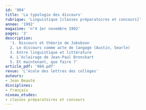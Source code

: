 ```yaml
---
id: '984'
title: 'La typologie des discours'
rubrique: 'Linguistique [classes préparatoires et concours]'
annee: '1992'
magazine: 'n°4 1er novembre 1992'
pages: '3'
description: 
  '1. Discours et théorie de Jakobson
  2. Le discours comme acte de langage (Austin, Searle)
  3. Entre linguistique et littérature
  4. L’éclairage de Jean-Paul Bronckart
  5. Et maintenant, que faire ?'
article_pdf: '984.pdf'
revue: 'L’école des lettres des collèges'
auteurs:
- Jean Beauté
disciplines:
- français
niveau_etudes:
- classes préparatoires et concours
---
```

